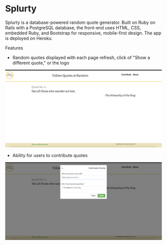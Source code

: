 # Splurty

Splurty is a database-powered random quote generator. Built on Ruby on Rails with a PostgreSQL database, the front-end uses HTML, CSS, embedded Ruby, and Bootstrap for responsive, mobile-first design. The app is deployed on Heroku.

Features

* Random quotes displayed with each page refresh, click of "Show a different quote," or the logo

![homepage](https://github.com/amyhenning/splurty/blob/master/app/assets/images/homepage.png?raw=true)

* Ability for users to contribute quotes

![add quote modal](https://github.com/amyhenning/splurty/blob/master/app/assets/images/modal.png?raw=true)
